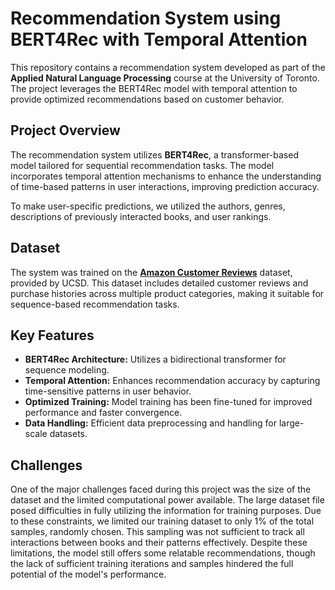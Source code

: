 # Recommendation System using BERT4Rec with Temporal Attention

This repository contains a recommendation system developed as part of the **Applied Natural Language Processing** course at the University of Toronto. The project leverages the BERT4Rec model with temporal attention to provide optimized recommendations based on customer behavior.

## Project Overview
The recommendation system utilizes **BERT4Rec**, a transformer-based model tailored for sequential recommendation tasks. The model incorporates temporal attention mechanisms to enhance the understanding of time-based patterns in user interactions, improving prediction accuracy.

To make user-specific predictions, we utilized the authors, genres, descriptions of previously interacted books, and user rankings.

## Dataset
The system was trained on the [**Amazon Customer Reviews**](https://amazon-reviews-2023.github.io/) dataset, provided by UCSD. This dataset includes detailed customer reviews and purchase histories across multiple product categories, making it suitable for sequence-based recommendation tasks.

## Key Features
- **BERT4Rec Architecture:** Utilizes a bidirectional transformer for sequence modeling.
- **Temporal Attention:** Enhances recommendation accuracy by capturing time-sensitive patterns in user behavior.
- **Optimized Training:** Model training has been fine-tuned for improved performance and faster convergence.
- **Data Handling:** Efficient data preprocessing and handling for large-scale datasets.

## Challenges
One of the major challenges faced during this project was the size of the dataset and the limited computational power available. The large dataset file posed difficulties in fully utilizing the information for training purposes. Due to these constraints, we limited our training dataset to only 1% of the total samples, randomly chosen. This sampling was not sufficient to track all interactions between books and their patterns effectively. Despite these limitations, the model still offers some relatable recommendations, though the lack of sufficient training iterations and samples hindered the full potential of the model's performance.
